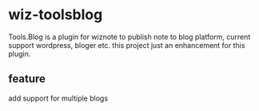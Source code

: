 # wiz-toolsblog
Tools.Blog is a plugin for wiznote to publish note to blog platform, current support wordpress, bloger etc.
this project just an enhancement for this plugin.

## feature
add support for multiple blogs

